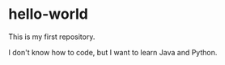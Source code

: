 # hello-world
This is my first repository.

I don't know how to code, but I want to learn Java and Python.
